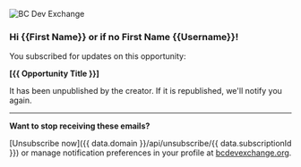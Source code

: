 ![BC Dev Exchange](https://bcdevexchange.org/modules/core/client/img/logo/new-logo.png)

### Hi {{First Name}} or if no First Name {{Username}}!

You subscribed for updates on this opportunity:

**[{{ Opportunity Title }}]**

It has been unpublished by the creator. If it is republished, we'll notify you again.

---

**Want to stop receiving these emails?**

[Unsubscribe now]({{ data.domain }}/api/unsubscribe/{{ data.subscriptionId }}) or manage notification preferences in your profile at [bcdevexchange.org](http://bcdevexchange.org).
